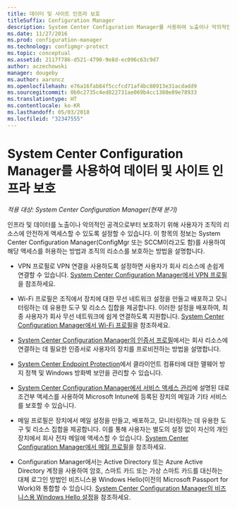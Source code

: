 ```yaml
---
title: 데이터 및 사이트 인프라 보호
titleSuffix: Configuration Manager
description: System Center Configuration Manager를 사용하여 노출이나 악의적인 공격으로부터 조직의 리소스를 보호하는 방법에 대해 알아봅니다.
ms.date: 11/27/2016
ms.prod: configuration-manager
ms.technology: configmgr-protect
ms.topic: conceptual
ms.assetid: 2117f786-d521-4790-9e8d-ec096c63c9d7
author: aczechowski
manager: dougeby
ms.author: aaroncz
ms.openlocfilehash: e76a16fab84f5ccfcd71af4bc80913e31acdadd9
ms.sourcegitcommit: 0b0c2735c4ed822731ae069b4cc1380e89e78933
ms.translationtype: HT
ms.contentlocale: ko-KR
ms.lasthandoff: 05/03/2018
ms.locfileid: "32347555"
---
```

# <a name="protect-data-and-site-infrastructure-with-system-center-configuration-manager"></a>System Center Configuration Manager를 사용하여 데이터 및 사이트 인프라 보호

*적용 대상: System Center Configuration Manager(현재 분기)*


인프라 및 데이터를 노출이나 악의적인 공격으로부터 보호하기 위해 사용자가 조직의 리소스에 안전하게 액세스할 수 있도록 설정할 수 있습니다. 이 항목의 정보는 System Center Configuration Manager(ConfigMgr 또는 SCCM이라고도 함)를 사용하여 해당 액세스를 허용하는 방법과 조직의 리소스를 보호하는 방법을 설명합니다.  

-   VPN 프로필로 VPN 연결을 사용하도록 설정하면 사용자가 회사 리소스에 손쉽게 연결할 수 있습니다. [System Center Configuration Manager에서 VPN 프로필](../deploy-use/vpn-profiles.md)을 참조하세요.  

-   Wi-Fi 프로필은 조직에서 장치에 대한 무선 네트워크 설정을 만들고 배포하고 모니터링하는 데 유용한 도구 및 리소스 집합을 제공합니다. 이러한 설정을 배포하여, 최종 사용자가 회사 무선 네트워크에 쉽게 연결하도록 지원합니다. [System Center Configuration Manager에서 Wi-Fi 프로필](/sccm/protect/deploy-use/create-wifi-profiles)을 참조하세요.  

-   [System Center Configuration Manager의 인증서 프로필](../deploy-use/introduction-to-certificate-profiles.md)에서는 회사 리소스에 연결하는 데 필요한 인증서로 사용자의 장치를 프로비전하는 방법을 설명합니다.  

-   [System Center Endpoint Protection](../deploy-use/endpoint-protection.md)에서 클라이언트 컴퓨터에 대한 맬웨어 방지 정책 및 Windows 방화벽 보안을 관리할 수 있습니다.  

-   [System Center Configuration Manager에서 서비스 액세스 관리](../deploy-use/manage-access-to-services.md)에 설명된 대로 조건부 액세스를 사용하여 Microsoft Intune에 등록된 장치의 메일과 기타 서비스를 보호할 수 있습니다.  

-   메일 프로필은 장치에서 메일 설정을 만들고, 배포하고, 모니터링하는 데 유용한 도구 및 리소스 집합을 제공합니다. 이를 통해 사용자는 별도의 설정 없이 자신의 개인 장치에서 회사 전자 메일에 액세스할 수 있습니다. [System Center Configuration Manager에서 메일 프로필](../deploy-use/introduction-to-email-profiles.md)을 참조하세요.  

-   Configuration Manager에서는 Active Directory 또는 Azure Active Directory 계정을 사용하여 암호, 스마트 카드 또는 가상 스마트 카드를 대신하는 대체 로그인 방법인 비즈니스용 Windows Hello(이전의 Microsoft Passport for Work)와 통합할 수 있습니다. [System Center Configuration Manager의 비즈니스용 Windows Hello 설정](../deploy-use/windows-hello-for-business-settings.md)을 참조하세요.  
